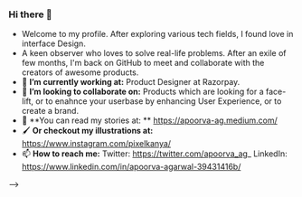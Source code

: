 ### Hi there 👋

<!--
**apoorva-agrawal/apoorva-agrawal** is a ✨ _special_ ✨ repository because its `README.md` (this file) appears on your GitHub profile.-->
- Welcome to my profile. After exploring various tech fields, I found love in interface Design.
- A keen observer who loves to solve real-life problems. After an exile of few months, I'm back on GitHub to meet and collaborate with the creators of awesome products.
- 🔭 **I’m currently working at:** Product Designer at Razorpay.
- 👯 **I’m looking to collaborate on:** Products which are looking for a face-lift, or to enahnce your userbase by enhancing User Experience, or to create a brand.
- 📖 **You can read my stories at: ** https://apoorva-ag.medium.com/
- 🖌️ **Or checkout my illustrations at:** https://www.instagram.com/pixelkanya/
- 📫 **How to reach me:** Twitter: https://twitter.com/apoorva_ag_
                          LinkedIn: https://www.linkedin.com/in/apoorva-agarwal-39431416b/
                           
-->

